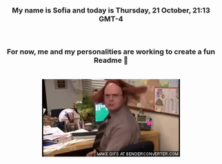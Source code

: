 


<div align="center">
<h3 >My name is Sofia and today is Thursday, 21 October, 21:13 GMT-4</h3><br>
<h3 >For now, me and my personalities are working to create a fun Readme 👋
</h3><br>
<img src='img/dwight.gif' alt='working...'/>
</div>
